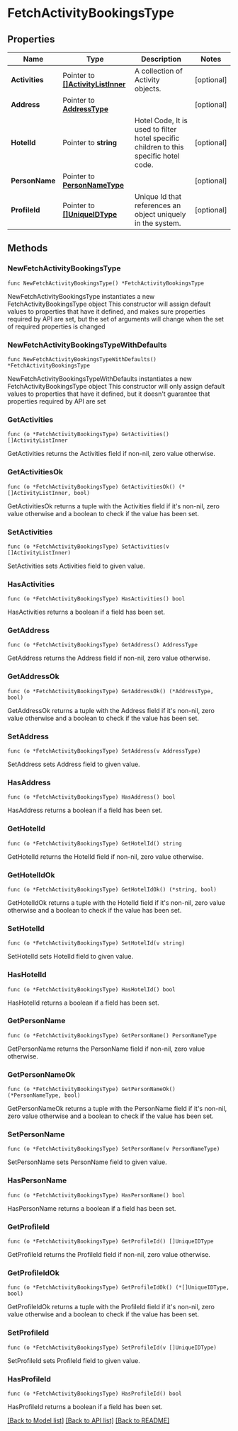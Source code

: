 # FetchActivityBookingsType

## Properties

Name | Type | Description | Notes
------------ | ------------- | ------------- | -------------
**Activities** | Pointer to [**[]ActivityListInner**](ActivityListInner.md) | A collection of Activity objects. | [optional] 
**Address** | Pointer to [**AddressType**](AddressType.md) |  | [optional] 
**HotelId** | Pointer to **string** | Hotel Code, It is used to filter hotel specific children to this specific hotel code. | [optional] 
**PersonName** | Pointer to [**PersonNameType**](PersonNameType.md) |  | [optional] 
**ProfileId** | Pointer to [**[]UniqueIDType**](UniqueIDType.md) | Unique Id that references an object uniquely in the system. | [optional] 

## Methods

### NewFetchActivityBookingsType

`func NewFetchActivityBookingsType() *FetchActivityBookingsType`

NewFetchActivityBookingsType instantiates a new FetchActivityBookingsType object
This constructor will assign default values to properties that have it defined,
and makes sure properties required by API are set, but the set of arguments
will change when the set of required properties is changed

### NewFetchActivityBookingsTypeWithDefaults

`func NewFetchActivityBookingsTypeWithDefaults() *FetchActivityBookingsType`

NewFetchActivityBookingsTypeWithDefaults instantiates a new FetchActivityBookingsType object
This constructor will only assign default values to properties that have it defined,
but it doesn't guarantee that properties required by API are set

### GetActivities

`func (o *FetchActivityBookingsType) GetActivities() []ActivityListInner`

GetActivities returns the Activities field if non-nil, zero value otherwise.

### GetActivitiesOk

`func (o *FetchActivityBookingsType) GetActivitiesOk() (*[]ActivityListInner, bool)`

GetActivitiesOk returns a tuple with the Activities field if it's non-nil, zero value otherwise
and a boolean to check if the value has been set.

### SetActivities

`func (o *FetchActivityBookingsType) SetActivities(v []ActivityListInner)`

SetActivities sets Activities field to given value.

### HasActivities

`func (o *FetchActivityBookingsType) HasActivities() bool`

HasActivities returns a boolean if a field has been set.

### GetAddress

`func (o *FetchActivityBookingsType) GetAddress() AddressType`

GetAddress returns the Address field if non-nil, zero value otherwise.

### GetAddressOk

`func (o *FetchActivityBookingsType) GetAddressOk() (*AddressType, bool)`

GetAddressOk returns a tuple with the Address field if it's non-nil, zero value otherwise
and a boolean to check if the value has been set.

### SetAddress

`func (o *FetchActivityBookingsType) SetAddress(v AddressType)`

SetAddress sets Address field to given value.

### HasAddress

`func (o *FetchActivityBookingsType) HasAddress() bool`

HasAddress returns a boolean if a field has been set.

### GetHotelId

`func (o *FetchActivityBookingsType) GetHotelId() string`

GetHotelId returns the HotelId field if non-nil, zero value otherwise.

### GetHotelIdOk

`func (o *FetchActivityBookingsType) GetHotelIdOk() (*string, bool)`

GetHotelIdOk returns a tuple with the HotelId field if it's non-nil, zero value otherwise
and a boolean to check if the value has been set.

### SetHotelId

`func (o *FetchActivityBookingsType) SetHotelId(v string)`

SetHotelId sets HotelId field to given value.

### HasHotelId

`func (o *FetchActivityBookingsType) HasHotelId() bool`

HasHotelId returns a boolean if a field has been set.

### GetPersonName

`func (o *FetchActivityBookingsType) GetPersonName() PersonNameType`

GetPersonName returns the PersonName field if non-nil, zero value otherwise.

### GetPersonNameOk

`func (o *FetchActivityBookingsType) GetPersonNameOk() (*PersonNameType, bool)`

GetPersonNameOk returns a tuple with the PersonName field if it's non-nil, zero value otherwise
and a boolean to check if the value has been set.

### SetPersonName

`func (o *FetchActivityBookingsType) SetPersonName(v PersonNameType)`

SetPersonName sets PersonName field to given value.

### HasPersonName

`func (o *FetchActivityBookingsType) HasPersonName() bool`

HasPersonName returns a boolean if a field has been set.

### GetProfileId

`func (o *FetchActivityBookingsType) GetProfileId() []UniqueIDType`

GetProfileId returns the ProfileId field if non-nil, zero value otherwise.

### GetProfileIdOk

`func (o *FetchActivityBookingsType) GetProfileIdOk() (*[]UniqueIDType, bool)`

GetProfileIdOk returns a tuple with the ProfileId field if it's non-nil, zero value otherwise
and a boolean to check if the value has been set.

### SetProfileId

`func (o *FetchActivityBookingsType) SetProfileId(v []UniqueIDType)`

SetProfileId sets ProfileId field to given value.

### HasProfileId

`func (o *FetchActivityBookingsType) HasProfileId() bool`

HasProfileId returns a boolean if a field has been set.


[[Back to Model list]](../README.md#documentation-for-models) [[Back to API list]](../README.md#documentation-for-api-endpoints) [[Back to README]](../README.md)


